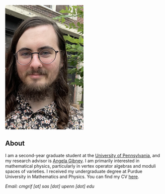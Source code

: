 <img src="/assets/me.jpg" alt="that's me!" width="50%" height="50%">

## About

I am a second-year graduate student at the [University of Pennsylvania](https://www.math.upenn.edu/), and my research advisor is [Angela Gibney](https://www.angelagibney.org). I am primarily interested in mathematical physics, particularly in vertex operator algebras and moduli spaces of varieties. I received my undergraduate degree at Purdue University in Mathematics and Physics. You can find my CV [here](/assets/CV.pdf).

*Email: cmgrif [at] sas [dot] upenn [dot] edu*
